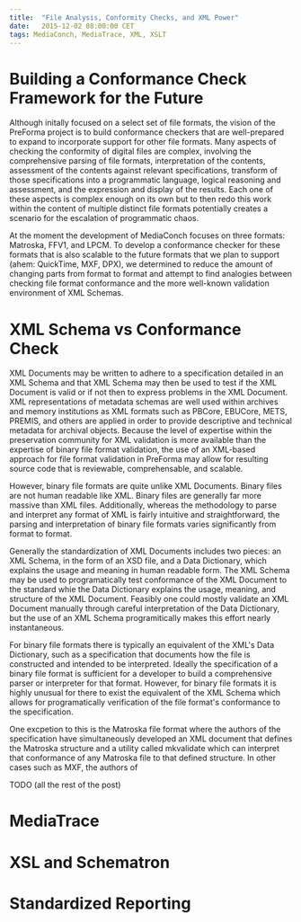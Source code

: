```yaml
---
title:  "File Analysis, Conformity Checks, and XML Power"
date:   2015-12-02 08:00:00 CET
tags: MediaConch, MediaTrace, XML, XSLT
---
```


# Building a Conformance Check Framework for the Future

Although initally focused on a select set of file formats, the vision of the PreForma project is to build conformance checkers that are well-prepared to expand to incorporate support for other file formats. Many aspects of checking the conformity of digital files are complex, involving the comprehensive parsing of file formats, interpretation of the contents, assessment of the contents against relevant specifications, transform of those specifications into  a programmatic language, logical reasoning and assessment, and the expression and display of the results. Each one of these aspects is complex enough on its own but to then redo this work within the content of multiple distinct file formats potentially creates a scenario for the escalation of programmatic chaos.

At the moment the development of MediaConch focuses on three formats: Matroska, FFV1, and LPCM. To develop a conformance checker for these formats that is also scalable to the future formats that we plan to support (ahem: QuickTime, MXF, DPX), we determined to reduce the amount of changing parts from format to format and attempt to find analogies between checking file format conformance and the more well-known validation environment of XML Schemas.

# XML Schema vs Conformance Check

XML Documents may be written to adhere to a specification detailed in an XML Schema and that XML Schema may then be used to test if the XML Document is valid or if not then to express problems in the XML Document. XML representations of metadata schemas are well used within archives and memory institutions as XML formats such as PBCore, EBUCore, METS, PREMIS, and others are applied in order to provide descriptive and technical metadata for archival objects. Because the level of expertise within the preservation community for XML validation is more available than the expertise of binary file format validation, the use of an XML-based approach for file format validation in PreForma may allow for resulting source code that is reviewable, comprehensable, and scalable.

However, binary file formats are quite unlike XML Documents. Binary files are not human readable like XML. Binary files are generally far more massive than XML files. Additionally, whereas the methodology to parse and interpret any format of XML is fairly intuitive and straightforward, the parsing and interpretation of binary file formats varies significantly from format to format.

Generally the standardization of XML Documents includes two pieces: an XML Schema, in the form of an XSD file, and a Data Dictionary, which explains the usage and meaning in human readable form. The XML Schema may be used to programatically test conformance of the XML Document to the standard whie the Data Dictionary explains the usage, meaning, and structure of the XML Document. Feasibly one could mostly validate an XML Document manually through careful interpretation of the Data Dictionary, but the use of an XML Schema programitically makes this effort nearly instantaneous.

For binary file formats there is typically an equivalent of the XML's Data Dictionary, such as a specification that documents how the file is constructed and intended to be interpreted. Ideally the specification of a binary file format is sufficient for a developer to build a comprehensive parser or interpreter for that format. However, for binary file formats it is highly unusual for there to exist the equivalent of the XML Schema which allows for programatically verification of the file format's conformance to the specification.

One excpetion to this is the Matroska file format where the authors of the specification have simultaneously developed an XML document that defines the Matroska structure and a utility called mkvalidate which can interpret that conformance of any Matroska file to that defined structure. In other cases such as MXF, the authors of

TODO (all the rest of the post)

# MediaTrace

# XSL and Schematron

# Standardized Reporting
